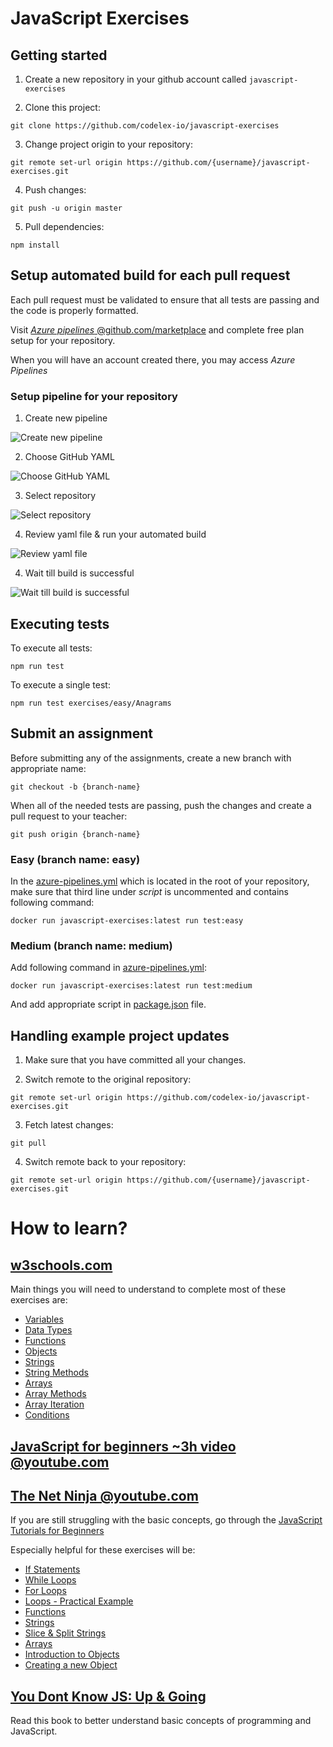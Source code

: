 # JavaScript Exercises

## Getting started

1. Create a new repository in your github account called `javascript-exercises`

2. Clone this project:

`git clone https://github.com/codelex-io/javascript-exercises`

3. Change project origin to your repository:

`git remote set-url origin https://github.com/{username}/javascript-exercises.git`

4. Push changes:

`git push -u origin master`

5. Pull dependencies:

`npm install`

## Setup automated build for each pull request

Each pull request must be validated to ensure that all tests are passing and the code is properly formatted.

Visit [*Azure pipelines* @github.com/marketplace](https://github.com/marketplace/azure-pipelines) and complete free plan setup for your repository.

When you will have an account created there, you may access *Azure Pipelines*

### Setup pipeline for your repository

1. Create new pipeline

![Create new pipeline](./docs/create-new-pipeline.png)

2. Choose GitHub YAML

![Choose GitHub YAML](./docs/connect-to-github.png)

3. Select repository

![Select repository](./docs/select-repository.png)

4. Review yaml file & run your automated build 

![Review yaml file](./docs/review-yaml.png)

4. Wait till build is successful 

![Wait till build is successful](./docs/successful-build.png)

## Executing tests

To execute all tests:

`npm run test`

To execute a single test:

`npm run test exercises/easy/Anagrams`

## Submit an assignment

Before submitting any of the assignments, create a new branch with appropriate name:

`git checkout -b {branch-name}`

When all of the needed tests are passing, push the changes and create a pull request to your teacher:

`git push origin {branch-name}`

### Easy (branch name: easy)

In the [azure-pipelines.yml](./azure-pipelines.yml) which is located in the root of your repository, make sure that third line under *script* is uncommented and contains following command:

`docker run javascript-exercises:latest run test:easy`

### Medium (branch name: medium)

Add following command in [azure-pipelines.yml](./azure-pipelines.yml):

`docker run javascript-exercises:latest run test:medium`

And add appropriate script in [package.json](./package.json) file.

## Handling example project updates

1. Make sure that you have committed all your changes.

2. Switch remote to the original repository:

`git remote set-url origin https://github.com/codelex-io/javascript-exercises.git`

3. Fetch latest changes:

`git pull`

4. Switch remote back to your repository:

`git remote set-url origin https://github.com/{username}/javascript-exercises.git`

# How to learn?

## [w3schools.com](https://www.w3schools.com/js/default.asp)

Main things you will need to understand to complete most of these exercises are:

 - [Variables](https://www.w3schools.com/js/js_variables.asp)
 - [Data Types](https://www.w3schools.com/js/js_datatypes.asp)
 - [Functions](https://www.w3schools.com/js/js_functions.asp)
 - [Objects](https://www.w3schools.com/js/js_objects.asp)
 - [Strings](https://www.w3schools.com/js/js_strings.asp)
 - [String Methods](https://www.w3schools.com/js/js_string_methods.asp)
 - [Arrays](https://www.w3schools.com/js/js_arrays.asp)
 - [Array Methods](https://www.w3schools.com/js/js_array_methods.asp)
 - [Array Iteration](https://www.w3schools.com/js/js_array_iteration.asp)
 - [Conditions](https://www.w3schools.com/js/js_if_else.asp)

## [JavaScript for beginners ~3h video @youtube.com](https://www.youtube.com/watch?v=PkZNo7MFNFg)

## [The Net Ninja @youtube.com](https://www.youtube.com/channel/UCW5YeuERMmlnqo4oq8vwUpg)

If you are still struggling with the basic concepts, go through the [JavaScript Tutorials for Beginners](https://www.youtube.com/playlist?list=PL4cUxeGkcC9i9Ae2D9Ee1RvylH38dKuET)

Especially helpful for these exercises will be:

 - [If Statements](https://www.youtube.com/watch?v=Lp-Du2fKoug)
 - [While Loops](https://www.youtube.com/watch?v=PpbFyLTtpWI)
 - [For Loops](https://www.youtube.com/watch?v=U87UmD-5h4o)
 - [Loops - Practical Example](https://www.youtube.com/watch?v=eZBTLsv2ktM)
 - [Functions](https://www.youtube.com/watch?v=KH57lIgwe2g)
 - [Strings](https://www.youtube.com/watch?v=k8MIbEVXhE0)
 - [Slice & Split Strings](https://www.youtube.com/watch?v=HEdikBHsMag)
 - [Arrays](https://www.youtube.com/watch?v=EUnV-fCY0Pc)
 - [Introduction to Objects](https://www.youtube.com/watch?v=t-evBCCQFzM)
 - [Creating a new Object](https://www.youtube.com/watch?v=wA5vU_HQfVI)

## [You Dont Know JS: Up & Going](https://github.com/getify/You-Dont-Know-JS/blob/master/up%20&%20going/README.md#you-dont-know-js-up--going)

Read this book to better understand basic concepts of programming and JavaScript.